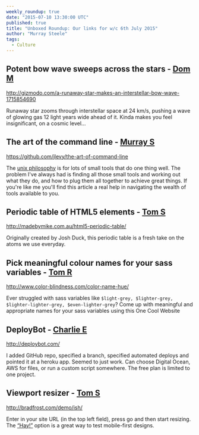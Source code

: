 ```yaml
---
weekly_roundup: true
date: "2015-07-10 13:30:00 UTC"
published: true
title: "Unboxed Roundup: Our links for w/c 6th July 2015"
author: "Murray Steele"
tags:
  - Culture
---
```


## Potent bow wave sweeps across the stars - [Dom M](/people/dominic-mason)

http://gizmodo.com/a-runaway-star-makes-an-interstellar-bow-wave-1715854690

Runaway star zooms through interstellar space at 24 km/s, pushing a wave of glowing gas 12 light years wide ahead of it. Kinda makes you feel insignificant, on a cosmic level...

## The art of the command line - [Murray S](/people/murray-steele)

https://github.com/jlevy/the-art-of-command-line

The [unix philosophy](https://en.wikipedia.org/wiki/Unix_philosophy) is for lots of small tools that do one thing well.  The problem I've always had is finding all those small tools and working out what they do, and how to plug them all together to achieve great things.  If you're like me you'll find this article a real help in navigating the wealth of tools available to you.

## Periodic table of HTML5 elements - [Tom S](/people/tom-sabin)

http://madebymike.com.au/html5-periodic-table/

Originally created by Josh Duck, this periodic table is a fresh take on the atoms we use everyday.

## Pick meaningful colour names for your sass variables - [Tom R](http://tomrussell.co.uk/)

http://www.color-blindness.com/color-name-hue/

Ever struggled with sass variables like `$light-grey, $lighter-grey, $lighter-lighter-grey, $even-lighter-grey`? Come up with meaningful and appropriate names for your sass variables using this One Cool Website

## DeployBot - [Charlie E](/people/charlie-egan)

http://deploybot.com/

I added GitHub repo, specified a branch, specified automated deploys and pointed it at a heroku app. Seemed to just work. Can choose Digital Ocean, AWS for files, or run a custom script somewhere. The free plan is limited to one project.

## Viewport resizer - [Tom S](/people/tom-sabin)

http://bradfrost.com/demo/ish/

Enter in your site URL (in the top left field), press go and then start resizing. The [“Hay!”](https://twitter.com/brad_frost/status/191977076000161793) option is a great way to test mobile-first designs.
